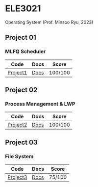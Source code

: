 # ELE3021
Operating System (Prof. Minsoo Ryu, 2023)

## Project 01
### MLFQ Scheduler
|Code|Docs|Score|
|----|----|----|
|[Project1](./project01/)|[Docs](./docs/Project01.pdf)|100/100|
## Project 02
### Process Management & LWP
|Code|Docs|Score|
|----|----|----|
|[Project2](./project02/)|[Docs](./docs/Project02.pdf)|100/100|
## Project 03
### File System
|Code|Docs|Score|
|----|----|----|
|[Project3](./project03/)|[Docs](./docs/Project03.pdf)|75/100|
